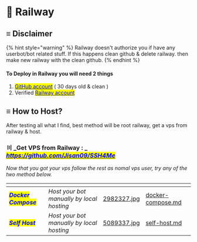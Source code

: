 # 📕 Railway

## ≡ Disclaimer

{% hint style="warning" %}
Railway doesn't authorize you if have any userbot/bot related stuff. If this happens  clean github & delete railway. then make new railway with the clean github.
{% endhint %}

#### To Deploy in  Railway you will need 2 things

1. [<mark style="color:blue;">GitHub account</mark>](https://github.com/) ( 30 days old & clean )
2. Verified [<mark style="color:blue;">Railway account</mark>](https://railway.app/)

## ≡ How to Host?

After testing all what I find, best method will be root railway, get a vps from railway & host.

### 〣 _Get VPS from Railway : _  [_<mark style="color:blue;">https://github.com/Jisan09/SSH4Me</mark>_](https://github.com/Jisan09/SSH4Me) <a href="#install-packages" id="install-packages"></a>

_Now that you got your vps follow the rest as nomal vps user, try any of the two method below._

<table data-view="cards"><thead><tr><th></th><th></th><th data-hidden data-card-cover data-type="files"></th><th data-hidden data-card-target data-type="content-ref"></th></tr></thead><tbody><tr><td><em><mark style="color:blue;"><strong>Docker Compose</strong></mark></em></td><td><em>Host your bot manually by local hosting</em></td><td><a href="../../.gitbook/assets/2982327.jpg">2982327.jpg</a></td><td><a href="docker-compose.md">docker-compose.md</a></td></tr><tr><td><em><mark style="color:blue;"><strong>Self Host</strong></mark></em></td><td><em>Host your bot manually by local hosting</em></td><td><a href="../../.gitbook/assets/5089337.jpg">5089337.jpg</a></td><td><a href="self-host.md">self-host.md</a></td></tr></tbody></table>
